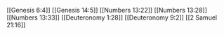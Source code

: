 [[Genesis 6:4]]
[[Genesis 14:5]]
[[Numbers 13:22]]
[[Numbers 13:28]]
[[Numbers 13:33]]
[[Deuteronomy 1:28]]
[[Deuteronomy 9:2]]
[[2 Samuel 21:16]]
